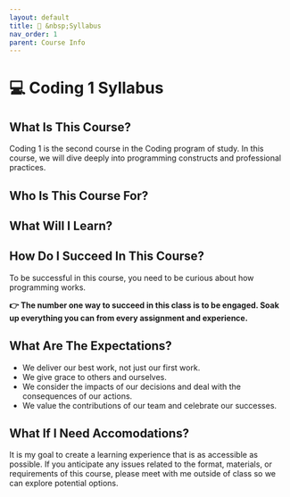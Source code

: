 ```yaml
---
layout: default
title: 🧭 &nbsp;Syllabus
nav_order: 1
parent: Course Info
---
```


# 💻 Coding 1 Syllabus

## What Is This Course?

Coding 1 is the second course in the Coding program of study. In this course, we will dive deeply into programming constructs and professional practices.

## Who Is This Course For?

## What Will I Learn?

## How Do I Succeed In This Course?

To be successful in this course, you need to be curious about how programming works.

**👉 The number one way to succeed in this class is to be engaged. Soak up everything you can from every assignment and experience.**

## What Are The Expectations?

- We deliver our best work, not just our first work.
- We give grace to others and ourselves.
- We consider the impacts of our decisions and deal with the consequences of our actions.
- We value the contributions of our team and celebrate our successes.

## What If I Need Accomodations?

It is my goal to create a learning experience that is as accessible as possible. If you anticipate any issues related to the format, materials, or requirements of this course, please meet with me outside of class so we can explore potential options.
